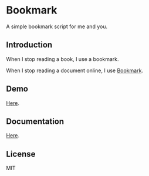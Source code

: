 Bookmark
========

A simple bookmark script for me and you.

Introduction
------------

When I stop reading a book, I use a bookmark.

When I stop reading a document online, I use [Bookmark](http://noraesae.github.io/bookmark).

Demo
----

[Here](http://noraesae.github.io/bookmark).

Documentation
-------------

[Here](http://noraesae.github.io/bookmark#doc).

License
-------

MIT

